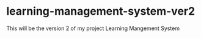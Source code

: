 # learning-management-system-ver2

This will be the version 2 of my project Learning Mangement System 
